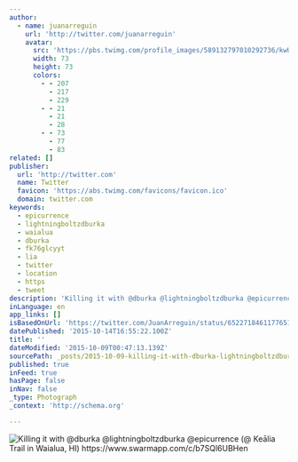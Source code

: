 ```yaml
---
author:
  - name: juanarreguin
    url: 'http://twitter.com/juanarreguin'
    avatar:
      src: 'https://pbs.twimg.com/profile_images/589132797010292736/kwUBXvWB_bigger.jpg'
      width: 73
      height: 73
      colors:
        - - 207
          - 217
          - 229
        - - 21
          - 21
          - 28
        - - 73
          - 77
          - 83
related: []
publisher:
  url: 'http://twitter.com'
  name: Twitter
  favicon: 'https://abs.twimg.com/favicons/favicon.ico'
  domain: twitter.com
keywords:
  - epicurrence
  - lightningboltzdburka
  - waialua
  - dburka
  - fk76glcyyt
  - lia
  - twitter
  - location
  - https
  - tweet
description: 'Killing it with @dburka @lightningboltzdburka @epicurrence (@ Keālia Trail in Waialua, HI) https://www.swarmapp.com/c/b7SQl6UBHen'
inLanguage: en
app_links: []
isBasedOnUrl: 'https://twitter.com/JuanArreguin/status/652271846117765121'
datePublished: '2015-10-14T16:55:22.100Z'
title: ''
dateModified: '2015-10-09T00:47:13.139Z'
sourcePath: _posts/2015-10-09-killing-it-with-dburka-lightningboltzdburka-epicurrence.md
published: true
inFeed: true
hasPage: false
inNav: false
_type: Photograph
_context: 'http://schema.org'

---
```

![Killing it with &commat;dburka &commat;lightningboltzdburka &commat;epicurrence &lpar;&commat; Keālia Trail in Waialua&comma; HI&rpar; https&colon;&sol;&sol;www&period;swarmapp&period;com&sol;c&sol;b7SQl6UBHen](https://pbs.twimg.com/media/CQ1VybFWIAA3Z5x.jpg:large)